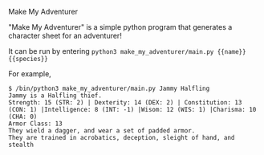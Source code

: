 Make My Adventurer

"Make My Adventurer" is a simple python program that generates a character sheet for an adventurer!

It can be run by entering `python3 make_my_adventurer/main.py {{name}} {{species}}`

For example,
```
$ /bin/python3 make_my_adventurer/main.py Jammy Halfling
Jammy is a Halfling thief.
Strength: 15 (STR: 2) | Dexterity: 14 (DEX: 2) | Constitution: 13 (CON: 1) |Intelligence: 8 (INT: -1) |Wisom: 12 (WIS: 1) |Charisma: 10 (CHA: 0)
Armor Class: 13
They wield a dagger, and wear a set of padded armor.
They are trained in acrobatics, deception, sleight of hand, and stealth
```